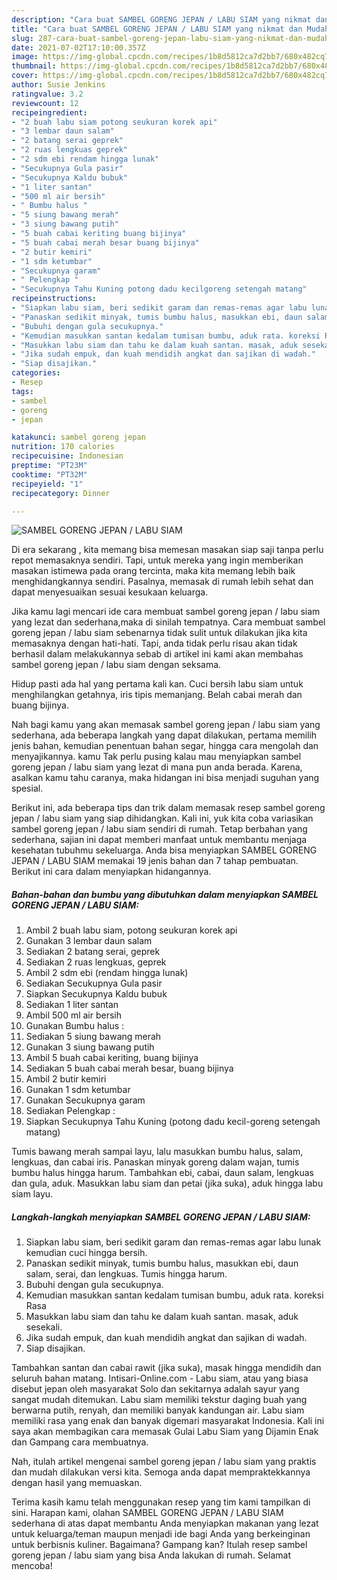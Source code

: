 ```yaml
---
description: "Cara buat SAMBEL GORENG JEPAN / LABU SIAM yang nikmat dan Mudah Dibuat"
title: "Cara buat SAMBEL GORENG JEPAN / LABU SIAM yang nikmat dan Mudah Dibuat"
slug: 287-cara-buat-sambel-goreng-jepan-labu-siam-yang-nikmat-dan-mudah-dibuat
date: 2021-07-02T17:10:00.357Z
image: https://img-global.cpcdn.com/recipes/1b8d5812ca7d2bb7/680x482cq70/sambel-goreng-jepan-labu-siam-foto-resep-utama.jpg
thumbnail: https://img-global.cpcdn.com/recipes/1b8d5812ca7d2bb7/680x482cq70/sambel-goreng-jepan-labu-siam-foto-resep-utama.jpg
cover: https://img-global.cpcdn.com/recipes/1b8d5812ca7d2bb7/680x482cq70/sambel-goreng-jepan-labu-siam-foto-resep-utama.jpg
author: Susie Jenkins
ratingvalue: 3.2
reviewcount: 12
recipeingredient:
- "2 buah labu siam potong seukuran korek api"
- "3 lembar daun salam"
- "2 batang serai geprek"
- "2 ruas lengkuas geprek"
- "2 sdm ebi rendam hingga lunak"
- "Secukupnya Gula pasir"
- "Secukupnya Kaldu bubuk"
- "1 liter santan"
- "500 ml air bersih"
- " Bumbu halus "
- "5 siung bawang merah"
- "3 siung bawang putih"
- "5 buah cabai keriting buang bijinya"
- "5 buah cabai merah besar buang bijinya"
- "2 butir kemiri"
- "1 sdm ketumbar"
- "Secukupnya garam"
- " Pelengkap "
- "Secukupnya Tahu Kuning potong dadu kecilgoreng setengah matang"
recipeinstructions:
- "Siapkan labu siam, beri sedikit garam dan remas-remas agar labu lunak kemudian cuci hingga bersih."
- "Panaskan sedikit minyak, tumis bumbu halus, masukkan ebi, daun salam, serai, dan lengkuas. Tumis hingga harum."
- "Bubuhi dengan gula secukupnya."
- "Kemudian masukkan santan kedalam tumisan bumbu, aduk rata. koreksi Rasa"
- "Masukkan labu siam dan tahu ke dalam kuah santan. masak, aduk sesekali."
- "Jika sudah empuk, dan kuah mendidih angkat dan sajikan di wadah."
- "Siap disajikan."
categories:
- Resep
tags:
- sambel
- goreng
- jepan

katakunci: sambel goreng jepan 
nutrition: 170 calories
recipecuisine: Indonesian
preptime: "PT23M"
cooktime: "PT32M"
recipeyield: "1"
recipecategory: Dinner

---
```



![SAMBEL GORENG JEPAN / LABU SIAM](https://img-global.cpcdn.com/recipes/1b8d5812ca7d2bb7/680x482cq70/sambel-goreng-jepan-labu-siam-foto-resep-utama.jpg)

Di era  sekarang , kita memang bisa memesan masakan siap saji tanpa perlu repot memasaknya sendiri. Tapi, untuk mereka yang ingin memberikan masakan istimewa pada orang tercinta, maka kita memang lebih baik menghidangkannya sendiri. Pasalnya, memasak di rumah lebih sehat dan dapat menyesuaikan sesuai kesukaan keluarga.

Jika kamu lagi mencari ide cara membuat sambel goreng jepan / labu siam yang lezat dan sederhana,maka di sinilah tempatnya. Cara membuat sambel goreng jepan / labu siam  sebenarnya tidak sulit untuk dilakukan jika kita memasaknya dengan hati-hati. Tapi, anda tidak perlu risau akan tidak berhasil dalam melakukannya 
sebab di artikel ini kami akan membahas sambel goreng jepan / labu siam dengan seksama.  

Hidup pasti ada hal yang pertama kali kan. Cuci bersih labu siam untuk menghilangkan getahnya, iris tipis memanjang. Belah cabai merah dan buang bijinya.

Nah bagi kamu yang akan memasak sambel goreng jepan / labu siam yang sederhana, ada beberapa langkah yang dapat dilakukan, pertama memilih jenis bahan, kemudian penentuan bahan segar, hingga cara mengolah dan menyajikannya. kamu Tak perlu pusing kalau mau menyiapkan sambel goreng jepan / labu siam yang lezat di mana pun anda berada. Karena, asalkan kamu  tahu caranya, maka hidangan ini bisa menjadi suguhan yang spesial.

Berikut ini, ada beberapa tips dan trik dalam memasak resep sambel goreng jepan / labu siam yang siap dihidangkan. Kali ini, yuk kita coba variasikan sambel goreng jepan / labu siam sendiri di rumah. Tetap berbahan yang sederhana, sajian ini dapat memberi manfaat untuk membantu menjaga kesehatan tubuhmu sekeluarga. Anda bisa menyiapkan SAMBEL GORENG JEPAN / LABU SIAM memakai 19 jenis bahan dan 7 tahap pembuatan. Berikut ini cara dalam menyiapkan hidangannya.

<!--inarticleads1-->

##### Bahan-bahan dan bumbu yang dibutuhkan dalam menyiapkan SAMBEL GORENG JEPAN / LABU SIAM:

1. Ambil 2 buah labu siam, potong seukuran korek api
1. Gunakan 3 lembar daun salam
1. Sediakan 2 batang serai, geprek
1. Sediakan 2 ruas lengkuas, geprek
1. Ambil 2 sdm ebi (rendam hingga lunak)
1. Sediakan Secukupnya Gula pasir
1. Siapkan Secukupnya Kaldu bubuk
1. Sediakan 1 liter santan
1. Ambil 500 ml air bersih
1. Gunakan  Bumbu halus :
1. Sediakan 5 siung bawang merah
1. Gunakan 3 siung bawang putih
1. Ambil 5 buah cabai keriting, buang bijinya
1. Sediakan 5 buah cabai merah besar, buang bijinya
1. Ambil 2 butir kemiri
1. Gunakan 1 sdm ketumbar
1. Gunakan Secukupnya garam
1. Sediakan  Pelengkap :
1. Siapkan Secukupnya Tahu Kuning (potong dadu kecil-goreng setengah matang)


Tumis bawang merah sampai layu, lalu masukkan bumbu halus, salam, lengkuas, dan cabai iris. Panaskan minyak goreng dalam wajan, tumis bumbu halus hingga harum. Tambahkan ebi, cabai, daun salam, lengkuas dan gula, aduk. Masukkan labu siam dan petai (jika suka), aduk hingga labu siam layu. 

<!--inarticleads2-->

##### Langkah-langkah menyiapkan SAMBEL GORENG JEPAN / LABU SIAM:

1. Siapkan labu siam, beri sedikit garam dan remas-remas agar labu lunak kemudian cuci hingga bersih.
1. Panaskan sedikit minyak, tumis bumbu halus, masukkan ebi, daun salam, serai, dan lengkuas. Tumis hingga harum.
1. Bubuhi dengan gula secukupnya.
1. Kemudian masukkan santan kedalam tumisan bumbu, aduk rata. koreksi Rasa
1. Masukkan labu siam dan tahu ke dalam kuah santan. masak, aduk sesekali.
1. Jika sudah empuk, dan kuah mendidih angkat dan sajikan di wadah.
1. Siap disajikan.


Tambahkan santan dan cabai rawit (jika suka), masak hingga mendidih dan seluruh bahan matang. Intisari-Online.com - Labu siam, atau yang biasa disebut jepan oleh masyarakat Solo dan sekitarnya adalah sayur yang sangat mudah ditemukan. Labu siam memiliki tekstur daging buah yang berwarna putih, renyah, dan memiliki banyak kandungan air. Labu siam memiliki rasa yang enak dan banyak digemari masyarakat Indonesia. Kali ini saya akan membagikan cara memasak Gulai Labu Siam yang Dijamin Enak dan Gampang cara membuatnya. 

Nah, itulah artikel mengenai  sambel goreng jepan / labu siam  yang praktis dan mudah dilakukan versi kita. Semoga anda dapat mempraktekkannya dengan hasil yang memuaskan. 

Terima kasih kamu telah menggunakan resep yang tim kami tampilkan di sini. Harapan kami, olahan  SAMBEL GORENG JEPAN / LABU SIAM sederhana di atas dapat membantu Anda menyiapkan makanan yang lezat untuk keluarga/teman maupun menjadi ide bagi Anda yang berkeinginan untuk berbisnis kuliner. Bagaimana? Gampang kan? Itulah resep sambel goreng jepan / labu siam yang bisa Anda lakukan di rumah. Selamat mencoba!

